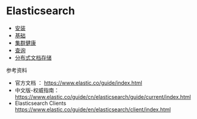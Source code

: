 # Elasticsearch


- [安装](安装.md)
- [基础](基础.md)
- [集群健康](集群健康.md)
- [查询](查询.md)
- [分布式文档存储](分布式文档存储.md)

参考资料

- 官方文档 ： https://www.elastic.co/guide/index.html
- 中文版-权威指南： https://www.elastic.co/guide/cn/elasticsearch/guide/current/index.html
- Elasticsearch Clients https://www.elastic.co/guide/en/elasticsearch/client/index.html

